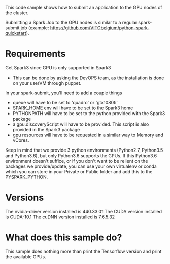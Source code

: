 This code sample shows how to submit an application to the GPU nodes of the cluster. 

Submitting a Spark Job to the GPU nodes is similar to a regular spark-submit job (example: https://github.com/VITObelgium/python-spark-quickstart).

# Requirements

Get Spark3 since GPU is only supported in Spark3

  * This can be done by asking the DevOPS team, as the installation is done on your userVM through puppet.

In your spark-submit, you'll need to add a couple things

  * queue will have to be set to 'quadro' or 'gtx1080ti'
  * SPARK_HOME env will have to be set to the Spark3 home
  * PYTHONPATH will have to be set to the python provided with the Spark3 package
  * a gpu.discoveryScript will have to be provided. This script is also provided in the Spark3 package
  * gpu resources will have to be requested in a similar way to Memory and vCores.


Keep in mind that we provide 3 python environments (Python2.7, Python3.5 and Python3.6), but only Python3.6 supports the GPUs.
If this Python3.6 environment doesn't suffice, or if you don't want to be relient on the packages we provide/update, you can use your own virtualenv or conda which you can store in your Private or Public folder and add this to the PYSPARK_PYTHON.

# Versions

The nvidia-driver version installed is 440.33.01
The CUDA version installed is CUDA-10.1
The cuDNN version installed is 7.6.5.32

# What does this sample do?

This sample does nothing more than print the Tensorflow version and print the available GPUs.
